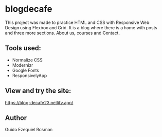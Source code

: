 # blogdecafe
This project was made to practice HTML and CSS with Responsive Web Design using Flexbox and Grid. It is a blog where there is a home with posts and three more sections. About us, courses and Contact.

## Tools used:
- Normalize CSS
- Modernizr
- Google Fonts
- ResponsivelyApp

## View and try the site:
https://blog-decafe23.netlify.app/

## Author
Guido Ezequiel Rosman

